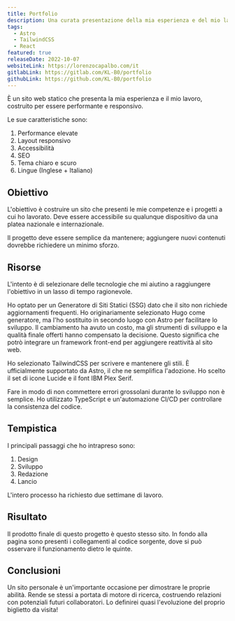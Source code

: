 ```yaml
---
title: Portfolio
description: Una curata presentazione della mia esperienza e del mio lavoro, costruita per essere resposiva e rapida da caricare
tags:
  - Astro
  - TailwindCSS
  - React
featured: true
releaseDate: 2022-10-07
websiteLink: https://lorenzocapalbo.com/it
gitlabLink: https://gitlab.com/KL-B0/portfolio
githubLink: https://github.com/KL-B0/portfolio
---
```


È un sito web statico che presenta la mia esperienza e il mio lavoro, costruito per essere performante e responsivo.

Le sue caratteristiche sono:

1. Performance elevate
2. Layout responsivo
3. Accessibilità
4. SEO
5. Tema chiaro e scuro
6. Lingue (Inglese + Italiano)

## Obiettivo

L'obiettivo è costruire un sito che presenti le mie competenze e i progetti a cui ho lavorato.
Deve essere accessibile su qualunque dispositivo da una platea nazionale e internazionale.

Il progetto deve essere semplice da mantenere; aggiungere nuovi contenuti dovrebbe richiedere un minimo sforzo.

## Risorse

L'intento è di selezionare delle tecnologie che mi aiutino a raggiungere l'obiettivo in un lasso di tempo ragionevole.

Ho optato per un Generatore di Siti Statici (SSG) dato che il sito non richiede aggiornamenti frequenti.
Ho originariamente selezionato Hugo come generatore, ma l'ho sostituito in secondo luogo con Astro per facilitare lo sviluppo.
Il cambiamento ha avuto un costo, ma gli strumenti di sviluppo e la qualità finale offerti hanno compensato la decisione.
Questo significa che potrò integrare un framework front-end per aggiungere reattività al sito web.

Ho selezionato TailwindCSS per scrivere e mantenere gli stili.
È ufficialmente supportato da Astro, il che ne semplifica l'adozione.
Ho scelto il set di icone Lucide e il font IBM Plex Serif.

Fare in modo di non commettere errori grossolani durante lo sviluppo non è semplice.
Ho utilizzato TypeScript e un'automazione CI/CD per controllare la consistenza del codice.

## Tempistica

I principali passaggi che ho intrapreso sono:

1. Design
2. Sviluppo
3. Redazione
4. Lancio

L'intero processo ha richiesto due settimane di lavoro.

## Risultato

Il prodotto finale di questo progetto è questo stesso sito.
In fondo alla pagina sono presenti i collegamenti al codice sorgente, dove si può osservare il funzionamento dietro le quinte.

## Conclusioni

Un sito personale è un'importante occasione per dimostrare le proprie abilità.
Rende se stessi a portata di motore di ricerca, costruendo relazioni con potenziali futuri collaboratori.
Lo definirei quasi l'evoluzione del proprio biglietto da visita!
